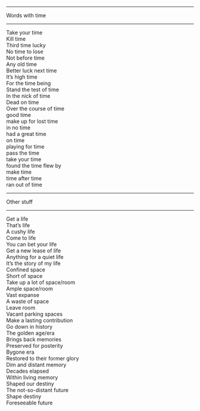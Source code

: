 ________
Words with time
________
Take your time<br>
Kill time<br>
Third time lucky<br>
No time to lose<br>
Not before time<br>
Any old time<br>
Better luck next time<br>
It’s high time<br>
For the time being<br>
Stand the test of time<br>
In the nick of time<br>
Dead on time<br>
Over the course of time<br>
good time<br>
make up for lost time<br>
in no time<br>
had a great time<br>
on time<br>
playing for time<br>
pass the time<br>
take your time<br>
found the time flew by<br>
make time<br>
time after time<br>
ran out of time<br>
________
Other stuff
________
Get a life<br>
That’s life<br>
A cushy life<br>
Come to life<br>
You can bet your life<br>
Get a new lease of life<br>
Anything for a quiet life<br>
It’s the story of my life<br>
Confined space<br>
Short of space<br>
Take up a lot of space/room<br>
Ample space/room<br>
Vast expanse<br>
A waste of space<br>
Leave room<br>
Vacant parking spaces<br>
Make a lasting contribution<br>
Go down in history<br>
The golden age/era<br>
Brings back memories<br>
Preserved for posterity<br>
Bygone era<br>
Restored to their former glory<br>
Dim and distant memory<br>
Decades elapsed<br>
Within living memory<br>
Shaped our destiny<br>
The not-so-distant future<br>
Shape destiny<br>
Foreseeable future<br>
